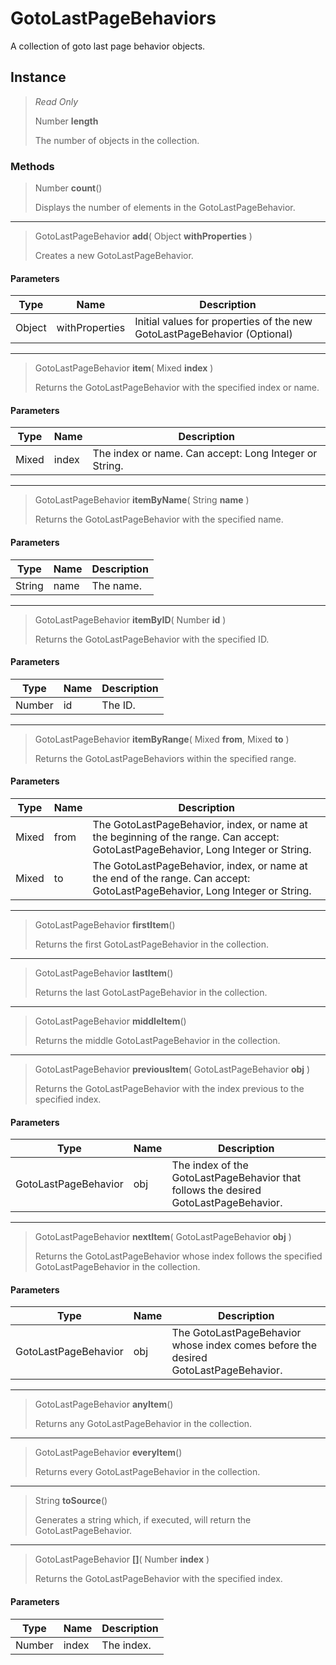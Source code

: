 # GotoLastPageBehaviors
A collection of goto last page behavior objects.

## Instance
> *Read Only* 
> 
> Number **length** 
>
> The number of objects in the collection.

### Methods
> Number **count**()
> 
> Displays the number of elements in the GotoLastPageBehavior.
*** 
> GotoLastPageBehavior **add**( Object **withProperties** )
> 
> Creates a new GotoLastPageBehavior.
#### Parameters
| Type | Name | Description |
|---|---|---|
| Object | withProperties | Initial values for properties of the new GotoLastPageBehavior (Optional) |

*** 
> GotoLastPageBehavior **item**( Mixed **index** )
> 
> Returns the GotoLastPageBehavior with the specified index or name.
#### Parameters
| Type | Name | Description |
|---|---|---|
| Mixed | index | The index or name. Can accept: Long Integer or String. |

*** 
> GotoLastPageBehavior **itemByName**( String **name** )
> 
> Returns the GotoLastPageBehavior with the specified name.
#### Parameters
| Type | Name | Description |
|---|---|---|
| String | name | The name. |

*** 
> GotoLastPageBehavior **itemByID**( Number **id** )
> 
> Returns the GotoLastPageBehavior with the specified ID.
#### Parameters
| Type | Name | Description |
|---|---|---|
| Number | id | The ID. |

*** 
> GotoLastPageBehavior **itemByRange**( Mixed **from**, Mixed **to** )
> 
> Returns the GotoLastPageBehaviors within the specified range.
#### Parameters
| Type | Name | Description |
|---|---|---|
| Mixed | from | The GotoLastPageBehavior, index, or name at the beginning of the range. Can accept: GotoLastPageBehavior, Long Integer or String. |
| Mixed | to | The GotoLastPageBehavior, index, or name at the end of the range. Can accept: GotoLastPageBehavior, Long Integer or String. |

*** 
> GotoLastPageBehavior **firstItem**()
> 
> Returns the first GotoLastPageBehavior in the collection.
*** 
> GotoLastPageBehavior **lastItem**()
> 
> Returns the last GotoLastPageBehavior in the collection.
*** 
> GotoLastPageBehavior **middleItem**()
> 
> Returns the middle GotoLastPageBehavior in the collection.
*** 
> GotoLastPageBehavior **previousItem**( GotoLastPageBehavior **obj** )
> 
> Returns the GotoLastPageBehavior with the index previous to the specified index.
#### Parameters
| Type | Name | Description |
|---|---|---|
| GotoLastPageBehavior | obj | The index of the GotoLastPageBehavior that follows the desired GotoLastPageBehavior. |

*** 
> GotoLastPageBehavior **nextItem**( GotoLastPageBehavior **obj** )
> 
> Returns the GotoLastPageBehavior whose index follows the specified GotoLastPageBehavior in the collection.
#### Parameters
| Type | Name | Description |
|---|---|---|
| GotoLastPageBehavior | obj | The GotoLastPageBehavior whose index comes before the desired GotoLastPageBehavior. |

*** 
> GotoLastPageBehavior **anyItem**()
> 
> Returns any GotoLastPageBehavior in the collection.
*** 
> GotoLastPageBehavior **everyItem**()
> 
> Returns every GotoLastPageBehavior in the collection.
*** 
> String **toSource**()
> 
> Generates a string which, if executed, will return the GotoLastPageBehavior.
*** 
> GotoLastPageBehavior **[]**( Number **index** )
> 
> Returns the GotoLastPageBehavior with the specified index.
#### Parameters
| Type | Name | Description |
|---|---|---|
| Number | index | The index. |


